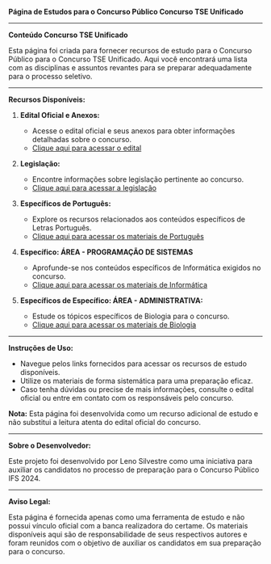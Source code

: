 **Página de Estudos para o Concurso Público Concurso TSE Unificado**

---

**Conteúdo Concurso TSE Unificado**

Esta página foi criada para fornecer recursos de estudo para o Concurso Público para o Concurso TSE Unificado. Aqui você encontrará uma lista com as disciplinas e assuntos revantes para se preparar adequadamente para o processo seletivo.

---

**Recursos Disponíveis:**

1. **Edital Oficial e Anexos:**
   - Acesse o edital oficial e seus anexos para obter informações detalhadas sobre o concurso.
   - [Clique aqui para acessar o edital](https://www.in.gov.br/en/web/dou/-/edital-n-1-cpnuje-de-27-de-maio-de-2024-562654616)

2. **Legislação:**
   - Encontre informações sobre legislação pertinente ao concurso.
   - [Clique aqui para acessar a legislação](https://lenosilvestre.github.io/tse_unificado/legislacao.html)

3. **Específicos de Português:**
   - Explore os recursos relacionados aos conteúdos específicos de Letras Português.
   - [Clique aqui para acessar os materiais de Português](https://lenosilvestre.github.io/tse_unificado/portugues.html)

4. **Específico: ÁREA - PROGRAMAÇÃO DE SISTEMAS**
   - Aprofunde-se nos conteúdos específicos de Informática exigidos no concurso.
   - [Clique aqui para acessar os materiais de Informática](https://lenosilvestre.github.io/tse_unificado/informatica.html)

5. **Específicos de Específico: ÁREA - ADMINISTRATIVA:**
   - Estude os tópicos específicos de Biologia para o concurso.
   - [Clique aqui para acessar os materiais de Biologia](https://lenosilvestre.github.io/tse_unificado/admistrativo.html)


---

**Instruções de Uso:**

- Navegue pelos links fornecidos para acessar os recursos de estudo disponíveis.
- Utilize os materiais de forma sistemática para uma preparação eficaz.
- Caso tenha dúvidas ou precise de mais informações, consulte o edital oficial ou entre em contato com os responsáveis pelo concurso.

**Nota:** Esta página foi desenvolvida como um recurso adicional de estudo e não substitui a leitura atenta do edital oficial do concurso.

--- 

**Sobre o Desenvolvedor:**

Este projeto foi desenvolvido por Leno Silvestre como uma iniciativa para auxiliar os candidatos no processo de preparação para o Concurso Público IFS 2024.

---

**Aviso Legal:**

Esta página é fornecida apenas como uma ferramenta de estudo e não possui vínculo oficial com a banca realizadora do certame. Os materiais disponíveis aqui são de responsabilidade de seus respectivos autores e foram reunidos com o objetivo de auxiliar os candidatos em sua preparação para o concurso.


